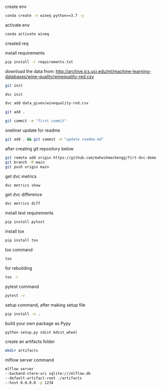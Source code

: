 create env

```bash
conda create -n wineq python==3.7 -y
```

activate env

```bash
conda activate wineq
```

created req

install requirements

```bash
pip install -r requirements.txt
```

download the data from:
http://archive.ics.uci.edu/ml/machine-learning-databases/wine-quality/winequality-red.csv

```bash
git init
```
```bash
dvc init
```
```bash
dvc add data_given/winequality-red.csv
```
```bash
git add .
```
```bash
git commit -m "first commit"
```
oneliner update for readme
```bash
git add . && git commit -m "update readme.md"
```
after creating git repository below
```bash
git remote add origin https://github.com/maheshmechengg/firt-dvc-demo
git branch -M main
git push origin main
```
get dvc metrics
```bash
dvc metrics show
```
get dvc difference
```bash
dvc metrics diff
```
install test requirements
```bash
pip install pytest
```
install tox
```bash
pip install tox
```

tox command
```bash
tox
```

for rebuilding
```bash
tox -r
```

pytest command
```bash
pytest -v
```
setup command, after making setup file
```bash
pip install -e .
```
build your own package as Pypy
```bash
python setup.py sdist bdist_wheel
```

create an artifacts folder
```bash
mkdir artifacts
````

mlflow server command
```bash
mlflow server
--backend-store-uri sqlite:///mlflow.db
--default-artifact-root ./artifacts
--host 0.0.0.0 -p 1234
```

